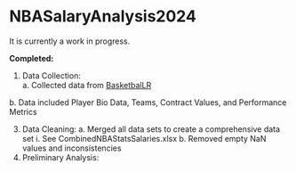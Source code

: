 # NBASalaryAnalysis2024

It is currently a work in progress.

**Completed:**

1. Data Collection:     
  a. Collected data from [BasketbalLR  ](https://www.basketball-reference.com/)

b. Data included Player Bio Data, Teams, Contract Values, and Performance Metrics
    
  3. Data Cleaning:
    a. Merged all data sets to create a comprehensive data set
      i. See CombinedNBAStatsSalaries.xlsx
    b. Removed empty NaN values and inconsistencies
  4. Preliminary Analysis:
